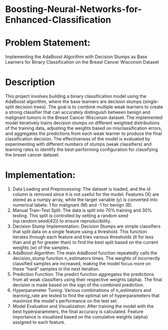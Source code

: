 # Boosting-Neural-Networks-for-Enhanced-Classification

# Problem Statement:
Implementing the AdaBoost Algorithm with Decision Stumps as Base Learners for Binary Classification on the Breast Cancer Wisconsin Dataset

# Description
This project involves building a binary classification model using the AdaBoost algorithm, where the base learners are decision stumps (single-split decision trees). The goal is to combine multiple weak learners to create a strong classifier that can accurately distinguish between benign and malignant tumors in the Breast Cancer Wisconsin dataset. The implemented model iteratively trains decision stumps on different weighted distributions of the training data, adjusting the weights based on misclassification errors, and aggregates the predictions from each weak learner to produce the final classification decision. The effectiveness of the model is evaluated by experimenting with different numbers of stumps (weak classifiers) and learning rates to identify the best-performing configuration for classifying the breast cancer dataset.

# Implementation:
1. Data Loading and Preprocessing: The dataset is loaded, and the id column is removed since it is not useful for the model.
Features (X) are stored as a numpy array, while the target variable (y) is converted into numerical labels: 1 for malignant (M) and -1 for benign (B).
2. Manual Train-Test Split: The data is split into 70% training and 30% testing. This split is controlled by setting a random seed (np.random.seed(42)) to ensure reproducibility.
3. Decision Stump Implementation: Decision Stumps are simple classifiers that split data on a single feature using a threshold. This function iterates through each feature and tries various thresholds (lt for less than and gt for greater than) to find the best split based on the current weights (w) of the samples.
4. AdaBoost Algorithm: The main AdaBoost function repeatedly calls the decision_stump function n_estimators times.
The weights of incorrectly classified samples are increased, making the model focus more on these "hard" samples in the next iteration.
5. Prediction Function: The predict function aggregates the predictions from all weak classifiers using their respective weights (alpha). The final decision is made based on the sign of the combined prediction.
6. Hyperparameter Tuning: Various combinations of n_estimators and learning_rate are tested to find the optimal set of hyperparameters that maximize the model's performance on the test set.
7. Model Evaluation and Visualization: After training the model with the best hyperparameters, the final accuracy is calculated.
Feature importance is visualized based on the cumulative weights (alpha) assigned to each feature.

